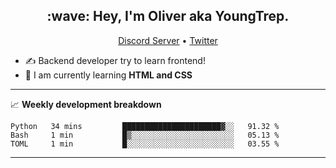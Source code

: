 <h2 align="center">:wave: Hey, I'm Oliver aka YoungTrep.</h2>
<p align="center">
  <a href="https://discord.gg/CfRPnCDEaN">Discord Server</a> •
  <a href="https://twitter.com/trep_young">Twitter</a>
</p>

- ✍️ Backend developer try to learn frontend!
- 📝 I am currently learning **HTML and CSS**

-------

📈 **Weekly development breakdown**
<!--START_SECTION:waka-->
```text
Python   34 mins         ██████████████████████▓░░   91.32 % 
Bash     1 min           █▒░░░░░░░░░░░░░░░░░░░░░░░   05.13 % 
TOML     1 min           █░░░░░░░░░░░░░░░░░░░░░░░░   03.55 % 
```
<!--END_SECTION:waka-->

-------
